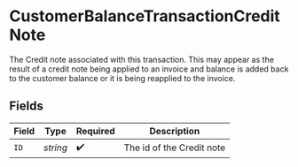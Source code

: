 # CustomerBalanceTransactionCreditNote

The Credit note associated with this transaction. This may appear as the result of a credit note being applied to an invoice and balance is added back to the customer balance or it is being reapplied to the invoice.


## Fields

| Field                     | Type                      | Required                  | Description               |
| ------------------------- | ------------------------- | ------------------------- | ------------------------- |
| `ID`                      | *string*                  | :heavy_check_mark:        | The id of the Credit note |
